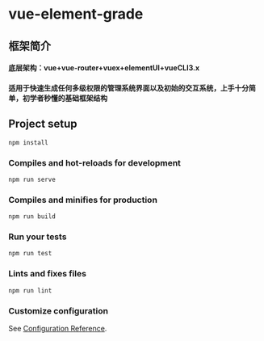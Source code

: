 # vue-element-grade

## 框架简介

#### 底层架构：vue+vue-router+vuex+elementUI+vueCLI3.x
#### 适用于快速生成任何多级权限的管理系统界面以及初始的交互系统，上手十分简单，初学者秒懂的基础框架结构



## Project setup
```
npm install
```

### Compiles and hot-reloads for development
```
npm run serve
```

### Compiles and minifies for production
```
npm run build
```

### Run your tests
```
npm run test
```

### Lints and fixes files
```
npm run lint
```

### Customize configuration
See [Configuration Reference](https://cli.vuejs.org/config/).
